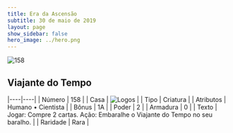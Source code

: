 ```yaml
---
title: Era da Ascensão
subtitle: 30 de maio de 2019
layout: page
show_sidebar: false
hero_image: ../hero.png
---
```


![158](https://cdn.keyforgegame.com/media/card_front/pt/435_158_G8WV298XXQQ8_pt.png)

## Viajante do Tempo

|----|----|
| Número | 158 |
| Casa | ![Logos](https://archonarcana.com/images/thumb/c/ce/Logos.png/22px-Logos.png "Logos") |
| Tipo | Criatura |
| Atributos | Humano • Cientista |
| Bônus | 1A |
| Poder | 2 |
| Armadura | 0 |
| Texto | Jogar: Compre 2 cartas. Ação: Embaralhe o Viajante do Tempo no seu baralho. |
| Raridade | Rara |
